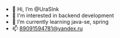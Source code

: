 - 👋 Hi, I’m @UraSlnk
- 👀 I'm interested in backend development
- 🌱 I’m currently learning java-se, spring
- 📫 89091594781@yandex.ru

<!---
UraSlnk/UraSlnk is a ✨ special ✨ repository because its `README.md` (this file) appears on your GitHub profile.
You can click the Preview link to take a look at your changes.
--->
